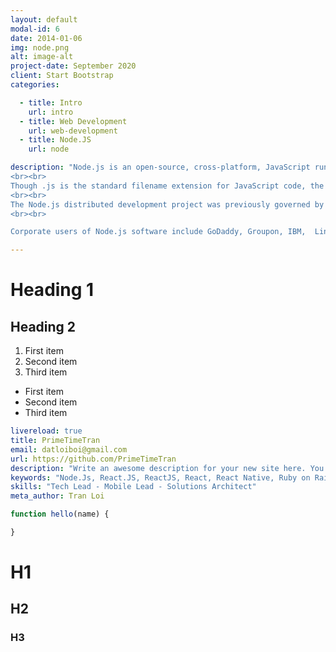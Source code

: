 ```yaml
---
layout: default
modal-id: 6
date: 2014-01-06
img: node.png
alt: image-alt
project-date: September 2020
client: Start Bootstrap
categories: 

  - title: Intro
    url: intro
  - title: Web Development
    url: web-development
  - title: Node.JS
    url: node

description: "Node.js is an open-source, cross-platform, JavaScript runtime environment that executes JavaScript code outside a web browser. Node.js lets developers use JavaScript to write command line tools and for server-side scripting—running scripts server-side to produce dynamic web page content before the page is sent to the user's web browser. Consequently, Node.js represents a 'JavaScript everywhere' paradigm, unifying web-application development around a single programming language, rather than different languages for server- and client-side scripts.
<br><br>
Though .js is the standard filename extension for JavaScript code, the name 'Node.js' doesn't refer to a particular file in this context and is merely the name of the product. Node.js has an event-driven architecture capable of asynchronous I/O. These design choices aim to optimize throughput and scalability in web applications with many input/output operations, as well as for real-time Web applications (e.g., real-time communication programs and browser games).
<br><br>
The Node.js distributed development project was previously governed by the Node.js Foundation, and has now merged with the JS Foundation to form the OpenJS Foundation, which is facilitated by the Linux Foundation's Collaborative Projects program.
<br><br>

Corporate users of Node.js software include GoDaddy, Groupon, IBM,  LinkedIn, Microsoft, Netflix, PayPal, Rakuten, SAP, Voxer, Walmart, and Yahoo!."

---
```


# Heading 1

## Heading 2

1. First item
2. Second item
3. Third item

- First item
- Second item
- Third item

```yml
livereload: true
title: PrimeTimeTran
email: datloiboi@gmail.com
url: https://github.com/PrimeTimeTran
description: "Write an awesome description for your new site here. You can edit this line in _config.yml. It will appear in your document head meta (for Google search results) and in your feed.xml site description."
keywords: "Node.Js, React.JS, ReactJS, React, React Native, Ruby on Rails"
skills: "Tech Lead - Mobile Lead - Solutions Architect"
meta_author: Tran Loi
```

```javascript
function hello(name) {

}
```

# H1

## H2

### H3
